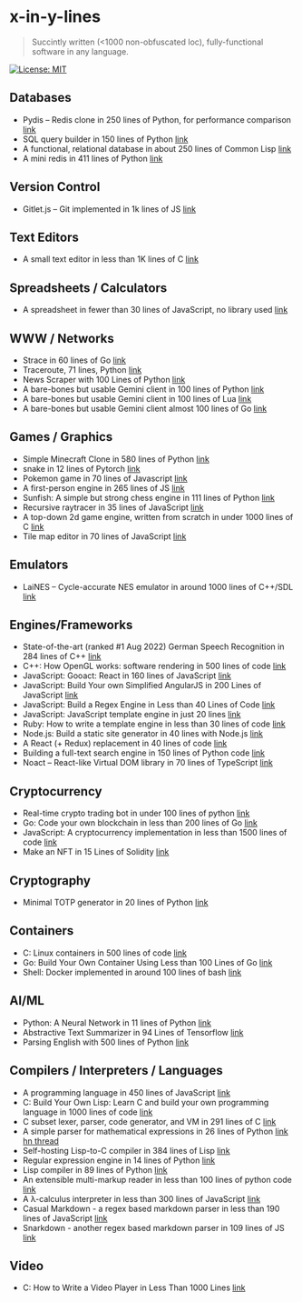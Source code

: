 # x-in-y-lines
> Succintly written (&lt;1000 non-obfuscated loc), fully-functional software in any language.

[![License: MIT](https://img.shields.io/badge/License-MIT-yellow.svg)](https://opensource.org/licenses/MIT)

## Databases

- Pydis – Redis clone in 250 lines of Python, for performance comparison [link](https://github.com/boramalper/pydis)
- SQL query builder in 150 lines of Python [link](https://death.andgravity.com/query-builder-how)
- A functional, relational database in about 250 lines of Common Lisp [link](https://github.com/Wukix/LambdaLite)
- A mini redis in 411 lines of Python [link](https://github.com/bpollack/miniredis/blob/master/miniredis.py)


## Version Control

- Gitlet.js – Git implemented in 1k lines of JS [link](http://gitlet.maryrosecook.com/docs/gitlet.html)

## Text Editors

- A small text editor in less than 1K lines of C [link](http://antirez.com/news/108)

## Spreadsheets / Calculators

- A spreadsheet in fewer than 30 lines of JavaScript, no library used [link](http://jsfiddle.net/ondras/hYfN3/)

## WWW / Networks

- Strace in 60 lines of Go [link](https://hackernoon.com/strace-in-60-lines-of-go-b4b76e3ecd64)
- Traceroute, 71 lines, Python [link](https://github.com/leonidg/Poor-Man-s-traceroute/blob/master/traceroute.py)
- News Scraper with 100 Lines of Python [link](https://hackernoon.com/i-made-a-news-scrapper-with-100-lines-of-python-2e1de1f28f22)
- A bare-bones but usable Gemini client in 100 lines of Python [link](https://tildegit.org/solderpunk/gemini-demo-1)
- A bare-bones but usable Gemini client in 100 lines of Lua [link](https://tildegit.org/solderpunk/gemini-demo-2)
- A bare-bones but usable Gemini client almost 100 lines of Go [link](https://tildegit.org/solderpunk/gemini-demo-3)


## Games / Graphics

- Simple Minecraft Clone in 580 lines of Python [link](https://github.com/fogleman/Minecraft)
- snake in 12 lines of Pytorch [link](https://scribe.rip/artificialis/writing-snake-in-12-lines-of-pytorch-f7b21ce42a66)
- Pokemon game in 70 lines of Javascript [link](https://hackernoon.com/recreate-a-simple-pokemon-game-with-70-lines-of-javascript)
- A first-person engine in 265 lines of JS [link](http://www.playfuljs.com/a-first-person-engine-in-265-lines/)
- Sunfish: A simple but strong chess engine in 111 lines of Python [link](https://github.com/thomasahle/sunfish/blob/master/sunfish.py)
- Recursive raytracer in 35 lines of JavaScript [link](http://jsfiddle.net/vz5aZ/2/)
- A top-down 2d game engine, written from scratch in under 1000 lines of C [link](https://github.com/ryanpcmcquen/basque)
- Tile map editor in 70 lines of JavaScript [link](http://slicker.me/javascript/tile_map_editor.htm)

## Emulators

- 	LaiNES – Cycle-accurate NES emulator in around 1000 lines of C++/SDL [link](https://github.com/AndreaOrru/LaiNES)

## Engines/Frameworks

- State-of-the-art (ranked #1 Aug 2022) German Speech Recognition in 284 lines of C++ [link](https://github.com/DeutscheKI/tevr-asr-tool)
- C++: How OpenGL works: software rendering in 500 lines of code [link](https://github.com/ssloy/tinyrenderer/wiki)
- JavaScript: Gooact: React in 160 lines of JavaScript [link](https://medium.com/@sweetpalma/gooact-react-in-160-lines-of-javascript-44e0742ad60f)
- JavaScript: Build Your own Simplified AngularJS in 200 Lines of JavaScript [link](https://blog.mgechev.com/2015/03/09/build-learn-your-own-light-lightweight-angularjs/)
- JavaScript: Build a Regex Engine in Less than 40 Lines of Code [link](https://nickdrane.com/build-your-own-regex/)
- JavaScript: JavaScript template engine in just 20 lines [link](http://krasimirtsonev.com/blog/article/Javascript-template-engine-in-just-20-line)
- Ruby: How to write a template engine in less than 30 lines of code [link](http://bits.citrusbyte.com/how-to-write-a-template-library/)
- Node.js: Build a static site generator in 40 lines with Node.js [link](https://www.webdevdrops.com/en/build-static-site-generator-nodejs-8969ebe34b22/)
- A React (+ Redux) replacement in 40 lines of code [link](https://github.com/stasm/innerself?ref=hackernoon.com)
- Building a full-text search engine in 150 lines of Python code [link](https://bart.degoe.de/building-a-full-text-search-engine-150-lines-of-code/)
- Noact – React-like Virtual DOM library in 70 lines of TypeScript  [link](https://github.com/ms-jpq/noact/blob/noact/src/noact-elements.ts)

## Cryptocurrency 

- Real-time crypto trading bot in under 100 lines of python [link](https://github.com/hackingthemarkets/binance-tutorials/blob/master/rsibot/bot.py)
- Go: Code your own blockchain in less than 200 lines of Go [link](https://medium.com/@mycoralhealth/code-your-own-blockchain-in-less-than-200-lines-of-go-e296282bcffc)
- JavaScript: A cryptocurrency implementation in less than 1500 lines of code [link](https://github.com/conradoqg/naivecoin)
- Make an NFT in 15 Lines of Solidity [link](https://hackernoon.com/how-to-make-an-nft-in-15-lines-of-code)

## Cryptography

- Minimal TOTP generator in 20 lines of Python [link](https://github.com/susam/mintotp)

## Containers

- C: Linux containers in 500 lines of code [link](https://blog.lizzie.io/linux-containers-in-500-loc.html)
- Go: Build Your Own Container Using Less than 100 Lines of Go [link](https://www.infoq.com/articles/build-a-container-golang)
- Shell: Docker implemented in around 100 lines of bash [link](https://github.com/p8952/bocker)

## AI/ML

- Python: A Neural Network in 11 lines of Python [link](https://iamtrask.github.io/2015/07/12/basic-python-network/)
- Abstractive Text Summarizer in 94 Lines of Tensorflow [link](https://hackernoon.com/build-an-abstractive-text-summarizer-in-94-lines-of-tensorflow-tutorial-6-f0e1b4d88b55)
- Parsing English with 500 lines of Python [link](https://honnibal.wordpress.com/2013/12/18/a-simple-fast-algorithm-for-natural-language-dependency-parsing/)

## Compilers / Interpreters / Languages
- A programming language in 450 lines of JavaScript [link](http://jsfiddle.net/osfnzyfd/)
- C: Build Your Own Lisp: Learn C and build your own programming language in 1000 lines of code [link](http://www.buildyourownlisp.com/)
- C subset lexer, parser, code generator, and VM in 291 lines of C [link](http://www.iro.umontreal.ca/~felipe/IFT2030-Automne2002/Complements/tinyc.c)
- A simple parser for mathematical expressions in 26 lines of Python [link](https://github.com/gnebehay/parser) [hn thread](https://news.ycombinator.com/item?id=24502293)
- Self-hosting Lisp-to-C compiler in 384 lines of Lisp [link](https://github.com/darius/ichbins/blob/master/ichbins.scm)
- Regular expression engine in 14 lines of Python [link](http://paste.lisp.org/display/24849)
- Lisp compiler in 89 lines of Python [link](https://bernhardkausler.wordpress.com/2009/11/28/sinc-%E2%80%94-the-tiniest-lisp-compiler-to-python/)
- An extensible multi-markup reader in less than 100 lines of python code [link](https://gist.github.com/miraculixx/900a28a94c375b7259b1f711b93417d3)
- A λ-calculus interpreter in less than 300 lines of JavaScript [link](https://tadeuzagallo.com/blog/writing-a-lambda-calculus-interpreter-in-javascript/)
- Casual Markdown - a regex based markdown parser in less than 190 lines of JavaScript [link](https://github.com/casualwriter/casual-markdown)
- Snarkdown - another regex based markdown parser in 109 lines of JS [link](https://github.com/developit/snarkdown)

## Video 
- C: How to Write a Video Player in Less Than 1000 Lines [link](http://dranger.com/ffmpeg/ffmpeg.html)
